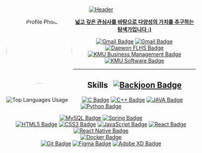 <div align="center">
<a href="https://github.com/jin-jae/"><img alt="Header" src="https://capsule-render.vercel.app/api?type=slice&color=timeAuto&height=250&section=header&text=jin-jae&fontSize=90&fontAlign=80&fontAlignY=0&rotate=16&animation=fadeIn&desc=Everyday%20Steady,%20but%20not%20Simple&desczSize=24&FontSize=50&descAlign=25&descAlignY=25">
</div>

<div align="center">
  <img align="left" alt="Profile Photo" src="https://avatars.githubusercontent.com/u/97018331" style="border-radius:70%; width:175px; height:175px;">
  <p><strong>넓고 깊은 관심사를 바탕으로 다양성의 가치를 추구하는 탐색가입니다 :)</strong></p>
  <a href="mailto:jinjae.dev@gmail.com"><img alt="Gmail Badge" src="https://img.shields.io/badge/jinjae.dev@gmail.com-EA4335?style=for-the-badge&logo=Gmail&logoColor=white"></a>
  <a href="https://www.instagram.com/jinjinjaeri"><img alt="Gmail Badge" src="https://img.shields.io/badge/@jinjinjaeri-E4405F?style=for-the-badge&logo=Instagram&logoColor=white"></a><br>
  <a href="http://www.dwfl.hs.kr"><img alt="Daewon FLHS Badge" src="https://img.shields.io/badge/Daewon_Foreign_Language_High_School_31C-2559A5?style=for-the-badge"></a><br>
  <a href="https://biz.kookmin.ac.kr"><img alt="KMU Business Management Badge" src="https://img.shields.io/badge/Kookmin_University_Business_Management-004F9F?style=for-the-badge"></a><br>
  <a href="https://cs.kookmin.ac.kr"><img alt="KMU Software Badge" src="https://img.shields.io/badge/Kookmin_University_Software-004F9F?style=for-the-badge"></a><br>
</div>

<hr>

<div align="center">
  <h2>Skills&nbsp;&nbsp;&nbsp;<a href="https://solved.ac/jinjae"><img alt="Backjoon Badge" src="http://mazassumnida.wtf/api/mini/generate_badge?boj=jinjae"></h2>
</div>
  <a href="https://github.com/jin-jae"><img align="left" alt="Top Languages Usage" src="https://github-readme-stats.vercel.app/api/top-langs/?username=jin-jae&layout=compact"></a>
<div align="center">
  <a href="https://cplusplus.com/reference/clibrary/"><img alt="C Badge" src="https://img.shields.io/badge/C-A8B9CC?style=for-the-badge&logo=C&logoColor=white"></a>
  <a href="https://cplusplus.com"><img alt="C++ Badge" src="https://img.shields.io/badge/C++-00599C?style=for-the-badge&logo=C%2B%2B&logoColor=white"></a>
  <a href="https://www.oracle.com/java/"><img alt="JAVA Badge" src="https://img.shields.io/badge/JAVA-CB3325?style=for-the-badge"></a>
  <a href="https://docs.python.org/3/reference/index.html"><img alt="Python Badge" src="https://img.shields.io/badge/Python-3776AB?style=for-the-badge&logo=Python&logoColor=white"></a>
<br>

<a href="https://dev.mysql.com/doc/refman/8.0/en"><img alt="MySQL Badge" src="https://img.shields.io/badge/MySQL-4479A1?style=for-the-badge&logo=MySQL&logoColor=white"></a>
<a href="https://spring.io"><img alt="Spring Badge" src="https://img.shields.io/badge/Spring-6DB33F?style=for-the-badge&logo=Spring&logoColor=white"></a>
<br>
<a href="https://www.w3.org"><img alt="HTML5 Badge" src="https://img.shields.io/badge/HTML-E34F26?style=for-the-badge&logo=HTML5&logoColor=white"></a>
<a href="https://www.w3.org"><img alt="CSS3 Badge" src="https://img.shields.io/badge/CSS3-1572B6?style=for-the-badge&logo=CSS3&logoColor=white"></a>
<a href="https://www.ecma-international.org"><img alt="JavaScript Badge" src="https://img.shields.io/badge/JavaScript-F7DF1E?style=for-the-badge&logo=JavaScript&logoColor=white"></a>
<a href="https://react.dev"><img alt="React Badge" src="https://img.shields.io/badge/React-61DAFB?style=for-the-badge&logo=React&logoColor=white"></a>
<a href="https://reactnative.dev"><img alt="React Native Badge" src="https://img.shields.io/badge/ReactNative-61DAFB?style=for-the-badge&logo=React&logoColor=white"></a>
<br>
<a href="https://www.docker.com"><img alt="Docker Badge" src="https://img.shields.io/badge/Docker-2496ED?style=for-the-badge&logo=Docker&logoColor=white"></a>
<br>
<a href="https://git-scm.com"><img alt="Git Badge" src="https://img.shields.io/badge/Git-F05032?style=for-the-badge&logo=Git&logoColor=white"></a>
<a href="https://www.figma.com"><img alt="Figma Badge" src="https://img.shields.io/badge/Figma-F24E1E?style=for-the-badge&logo=Figma&logoColor=white"></a>
<a href="https://helpx.adobe.com/kr/support/xd.html"><img alt="Adobe XD Badge" src="https://img.shields.io/badge/Adobe%20XD-FF61F6?style=for-the-badge&logo=Adobe%20XD&logoColor=white"></a>
